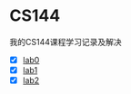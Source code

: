 # CS144
我的CS144课程学习记录及解决

- [x] [lab0](https://github.com/liu-jianhao/CS144/tree/lab0)
- [x] [lab1](https://github.com/liu-jianhao/CS144/tree/lab1)
- [x] [lab2](https://github.com/liu-jianhao/CS144/tree/lab2)
